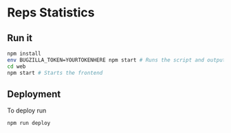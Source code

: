 # Reps Statistics

## Run it

```bash
npm install
env BUGZILLA_TOKEN=YOURTOKENHERE npm start # Runs the script and outputs the data to ui/DATA.json
cd web
npm start # Starts the frontend
```

## Deployment

To deploy run

```bash
npm run deploy
```
